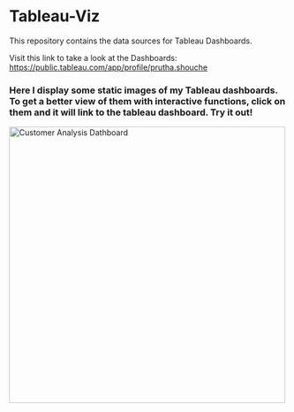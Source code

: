 # Tableau-Viz

This repository contains the data sources for Tableau Dashboards.

Visit this link to take a look at the Dashboards:
https://public.tableau.com/app/profile/prutha.shouche


### Here I display some static images of my Tableau dashboards. To get a better view of them with interactive functions, click on them and it will link to the tableau dashboard. Try it out!

<a href="https://public.tableau.com/app/profile/prutha.shouche/viz/CustomerAnalysisDashboard_16570272679210/Dashboard1"><img src="https://user-images.githubusercontent.com/106730796/177351071-6b4fd54d-40a7-42a9-b71a-16f99157613a.png" alt="Customer Analysis Dathboard" 
												title="Tableau" width="500"></a>
